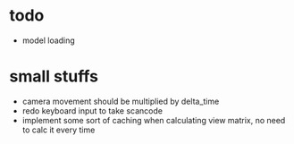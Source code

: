 # todo
- model loading
# small stuffs
- camera movement should be multiplied by delta_time
- redo keyboard input to take scancode
- implement some sort of caching when calculating view matrix, no need to calc it every time
